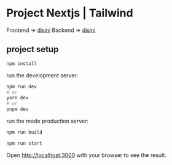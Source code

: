 # Project Nextjs | Tailwind

Frontend => [disini](https://the-north.vercel.app/)
Backend => [disini](https://github.com/THaetami/expressjs-typescript-api/tree/trying-deploy-in-vercel)

## project setup

```sh
npm install
```

run the development server:

```bash
npm run dev
# or
yarn dev
# or
pnpm dev
```

run the mode production server:

```bash
npm run build
```

```bash
npm run start
```

Open [http://localhost:3000](http://localhost:3000) with your browser to see the result.
